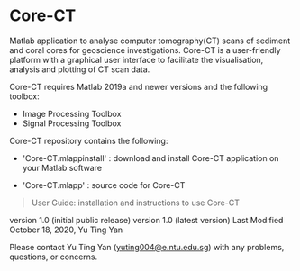 # Core-CT

Matlab application to analyse computer tomography(CT) scans of sediment and coral cores for geoscience investigations. Core-CT is a user-friendly platform with a graphical user interface to facilitate the visualisation, analysis and plotting of CT scan data.

Core-CT requires Matlab 2019a and newer versions and the following toolbox:
  - Image Processing Toolbox
  - Signal Processing Toolbox

Core-CT repository contains the following:
- 'Core-CT.mlappinstall' : download and install Core-CT application on your Matlab software
* 'Core-CT.mlapp' : source code for Core-CT
> User Guide: installation and instructions to use Core-CT

version 1.0 (initial public release)
version 1.0 (latest version)
Last Modified October 18, 2020, Yu Ting Yan

Please contact Yu Ting Yan (yuting004@e.ntu.edu.sg) with any problems, questions, or concerns.
